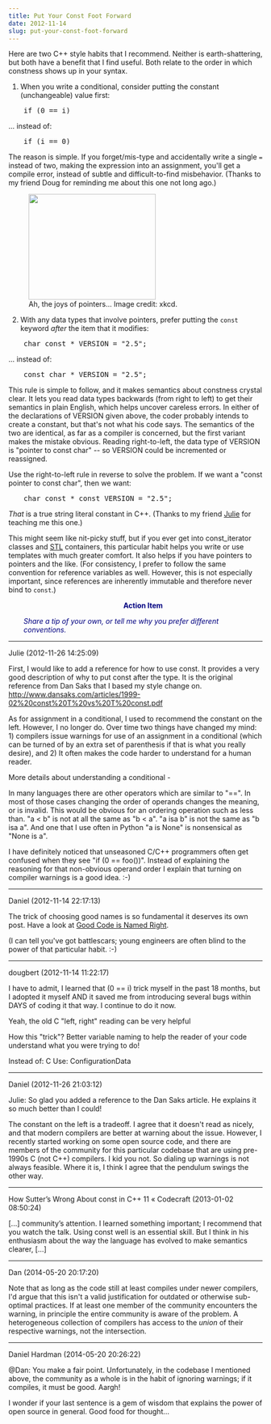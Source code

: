 ```yaml
---
title: Put Your Const Foot Forward
date: 2012-11-14
slug: put-your-const-foot-forward
---
```


Here are two C++ style habits that I recommend. Neither is earth-shattering, but both have a benefit that I find useful. Both relate to the order in which constness shows up in your syntax.

1. When you write a conditional, consider putting the constant (unchangeable) value first:
<pre style="padding-left:30px;font-size:100%;margin-bottom:1em;">if (0 == i)</pre>
... instead of:
<pre style="padding-left:30px;font-size:100%;margin-bottom:1em;">if (i == 0)</pre>
The reason is simple. If you forget/mis-type and accidentally write a single <code>=</code> instead of two, making the expression into an assignment, you'll get a compile error, instead of subtle and difficult-to-find misbehavior. (Thanks to my friend Doug for reminding me about this one not long ago.)

<figure><img src="http://imgs.xkcd.com/comics/pointers.png" height="209" width="252" /><figcaption>Ah, the joys of pointers... Image credit: xkcd.</figcaption></figure>

2. With any data types that involve pointers, prefer putting the <code>const</code> keyword <em>after</em> the item that it modifies:
<pre style="padding-left:30px;font-size:100%;margin-bottom:1em;">char const * VERSION = "2.5";</pre>
... instead of:
<pre style="padding-left:30px;font-size:100%;margin-bottom:1em;">const char * VERSION = "2.5";</pre>
This rule is simple to follow, and it makes semantics about constness crystal clear. It lets you read data types backwards (from right to left) to get their semantics in plain English, which helps uncover careless errors. In either of the declarations of VERSION given above, the coder probably intends to create a constant, but that's not what his code says. The semantics of the two are identical, as far as a compiler is concerned, but the first variant makes the mistake obvious. Reading right-to-left, the data type of VERSION is "pointer to const char" -- so VERSION could be incremented or reassigned.

Use the right-to-left rule in reverse to solve the problem. If we want a "const pointer to const char", then we want:
<pre style="padding-left:30px;font-size:100%;margin-bottom:1em;">char const * const VERSION = "2.5";</pre>
<em>That</em> is a true string literal constant in C++. (Thanks to my friend <a title="Julie Jones: Learn voraciously." href="julie-jones-learn-voraciously.md">Julie</a> for teaching me this one.)

This might seem like nit-picky stuff, but if you ever get into const_iterator classes and <a class="zem_slink" title="Standard Template Library" href="http://en.wikipedia.org/wiki/Standard_Template_Library" target="_blank" rel="wikipedia">STL</a> containers, this particular habit helps you write or use templates with much greater comfort. It also helps if you have pointers to pointers and the like. (For consistency, I prefer to follow the same convention for reference variables as well. However, this is not especially important, since references are inherently immutable and therefore never bind to <code>const</code>.)
<p style="padding-left:30px;text-align:center;"><strong><span style="color:#000080;">Action Item</span></strong></p>
<p style="padding-left:30px;"><em><span style="color:#000080;">Share a tip of your own, or tell me why you prefer different conventions.</span></em></p>

---

Julie (2012-11-26 14:25:09)

First, I would like to add a reference for how to use const. It provides a very good description of why to put const after the type. It is the original reference from Dan Saks that I based my style change on. http://www.dansaks.com/articles/1999-02%20const%20T%20vs%20T%20const.pdf

As for assignment in a conditional, I used to recommend the constant on the left. However, I no longer do. Over time two things have changed my mind: 1) compilers issue warnings for use of an assignment in a conditional (which can be turned of by an extra set of parenthesis if that is what you really desire), and 2) It often makes the code harder to understand for a human reader. 

More details about understanding a conditional -

In many languages there are other operators which are similar to "==". In most of those cases changing the order of operands changes the meaning, or is invalid. This would be obvious for an ordering operation such as less than. "a < b" is not at all the same as "b < a". "a isa b" is not the same as "b isa a". And one that I use often in Python "a is None" is nonsensical as "None is a".

I have definitely noticed that unseasoned C/C++ programmers often get confused when they see "if (0 == foo())". Instead of explaining the reasoning for that non-obvious operand order I explain that turning on compiler warnings is a good idea. :-)

---

Daniel (2012-11-14 22:17:13)

The trick of choosing good names is so fundamental it deserves its own post. Have a look at <a href="good-code-is-named-right.md" title="Good Code Is Named Right" rel="nofollow">Good Code is Named Right</a>.

(I can tell you've got battlescars; young engineers are often blind to the power of that particular habit. :-)

---

dougbert (2012-11-14 11:22:17)

I have to admit, I learned that (0 == i) trick myself in the past 18 months, but I adopted it myself AND it saved me from introducing several bugs within DAYS of coding it that way. I continue to do it now.

Yeah, the old C "left, right" reading can be very helpful

How this "trick"?  Better variable naming to help the reader of your code understand what you were trying to do!

Instead of:  C   Use:  ConfigurationData

---

Daniel (2012-11-26 21:03:12)

Julie: So glad you added a reference to the Dan Saks article. He explains it so much better than I could!

The constant on the left is a tradeoff. I agree that it doesn't read as nicely, and that modern compilers are better at warning about the issue. However, I recently started working on some open source code, and there are members of the community for this particular codebase that are using pre-1990s C (not C++) compilers. I kid you not. So dialing up warnings is not always feasible. Where it is, I think I agree that the pendulum swings the other way.

---

How Sutter&#8217;s Wrong About const in C++ 11 &laquo; Codecraft (2013-01-02 08:50:24)

[...] community’s attention. I learned something important; I recommend that you watch the talk. Using const well is an essential skill. But I think in his enthusiasm about the way the language has evolved to make semantics clearer, [...]





---

Dan (2014-05-20 20:17:20)

Note that as long as the code still at least compiles under newer compilers, I'd argue that this isn't a valid justification for outdated or otherwise sub-optimal practices. If at least one member of the community encounters the warning, in principle the entire community is aware of the problem. A heterogeneous collection of compilers has access to the *union* of their respective warnings, not the intersection.

---

Daniel Hardman (2014-05-20 20:26:22)

@Dan: You make a fair point. Unfortunately, in the codebase I mentioned above, the community as a whole is in the habit of ignoring warnings; if it compiles, it must be good. Aargh!

I wonder if your last sentence is a gem of wisdom that explains the power of open source in general. Good food for thought...